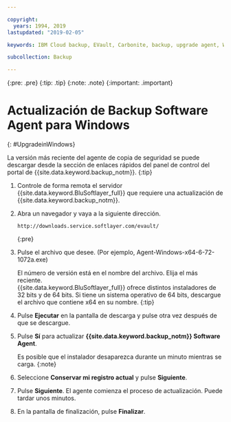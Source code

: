 ```yaml
---

copyright:
  years: 1994, 2019
lastupdated: "2019-02-05"

keywords: IBM Cloud backup, EVault, Carbonite, backup, upgrade agent, Windows

subcollection: Backup

---
```

{:pre: .pre}
{:tip: .tip}
{:note: .note}
{:important: .important}

# Actualización de Backup Software Agent para Windows
{: #UpgradeinWindows}

La versión más reciente del agente de copia de seguridad se puede descargar desde la sección de enlaces rápidos del panel de control del portal de {{site.data.keyword.backup_notm}}.
{:tip}

1. Controle de forma remota el servidor {{site.data.keyword.BluSoftlayer_full}} que requiere una actualización de {{site.data.keyword.backup_notm}}.
2. Abra un navegador y vaya a la siguiente dirección.
   ```
   http://downloads.service.softlayer.com/evault/
   ```
   {:pre}
3. Pulse el archivo que desee. (Por ejemplo, Agent-Windows-x64-6-72-1072a.exe)

   El número de versión está en el nombre del archivo. Elija el más reciente. <br/>{{site.data.keyword.BluSoftlayer_full}} ofrece distintos instaladores de 32 bits y de 64 bits. Si tiene un sistema operativo de 64 bits, descargue el archivo que contiene x64 en su nombre.
   {:tip}
4. Pulse **Ejecutar** en la pantalla de descarga y pulse otra vez después de que se descargue.
5. Pulse **Sí** para actualizar **{{site.data.keyword.backup_notm}} Software Agent**.

   Es posible que el instalador desaparezca durante un minuto mientras se carga.
   {:note}
6. Seleccione **Conservar mi registro actual** y pulse **Siguiente**.
7. Pulse **Siguiente**. El agente comienza el proceso de actualización. Puede tardar unos minutos.
8. En la pantalla de finalización, pulse **Finalizar**.
